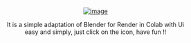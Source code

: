 

<br>

<p align="center">
  <a href="https://colab.research.google.com/github/wilzamguerrero/blendz_colab/blob/main/BLNDZ.ipynb?theme=dark">
  <img src="https://github.com/wilzamguerrero/blendz_colab/blob/main/Custom/blender_icon.png" alt="image">
</a></p>

<div align="center">It is a simple adaptation of Blender for Render in Colab with Ui</div>
<div align="center">easy and simply, just click on the icon, have fun !!</div>

<br>
<br>


